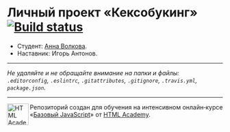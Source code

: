 # Личный проект «Кексобукинг» [![Build status][travis-image]][travis-url]

* Студент: [Анна Волкова](https://up.htmlacademy.ru/javascript/9/user/185078).
* Наставник: Игорь Антонов.

---

_Не удаляйте и не обращайте внимание на папки и файлы:_<br>
_`.editorconfig`, `.eslintrc`, `.gitattributes`, `.gitignore`, `.travis.yml`, `package.json`._

---

<a href="https://htmlacademy.ru/intensive/javascript"><img align="left" width="50" height="50" title="HTML Academy" src="https://up.htmlacademy.ru/static/img/intensive/javascript/logo-for-github.svg"></a>

Репозиторий создан для обучения на интенсивном онлайн‑курсе «[Базовый JavaScript](https://htmlacademy.ru/intensive/javascript)» от [HTML Academy](https://htmlacademy.ru).

[travis-image]: https://travis-ci.org/htmlacademy-javascript/185078-keksobooking.svg?branch=master
[travis-url]: https://travis-ci.org/htmlacademy-javascript/185078-keksobooking
